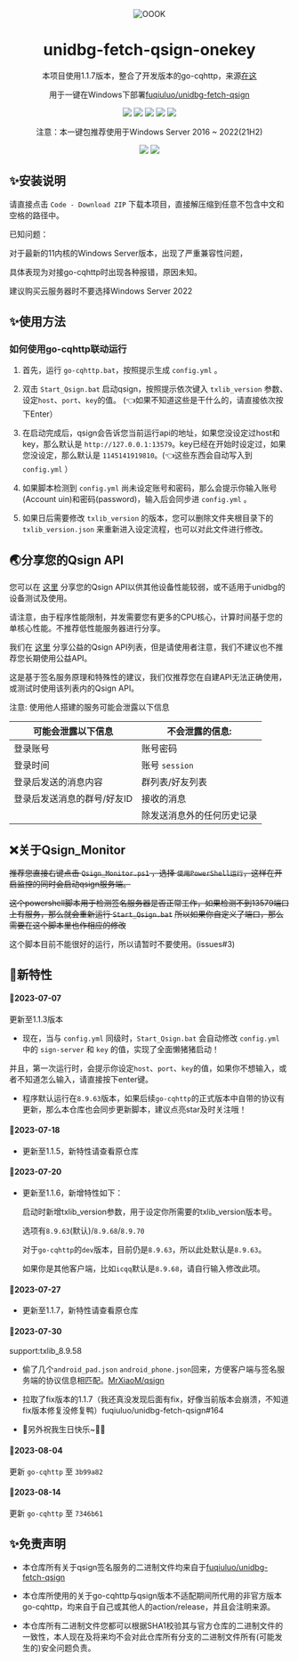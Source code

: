 <div align="center">
    <img alt="OOOK" src="https://olivos.onekey.ren/img/logo.png"/>

# unidbg-fetch-qsign-onekey

本项目使用1.1.7版本，整合了开发版本的go-cqhttp，来源[在这](https://github.com/rhwong/go-cqhttp-dev/releases/tag/v1.1.1-dev)

用于一键在Windows下部署[fuqiuluo/unidbg-fetch-qsign](https://github.com/fuqiuluo/unidbg-fetch-qsign)<br>

<img src="https://img.shields.io/github/issues/rhwong/unidbg-fetch-qsign-onekey"> <img src="https://img.shields.io/github/forks/rhwong/unidbg-fetch-qsign-onekey"> 
<img src="https://img.shields.io/github/stars/rhwong/unidbg-fetch-qsign-onekey"> <img src="https://img.shields.io/github/license/rhwong/unidbg-fetch-qsign-onekey">
<img src="https://img.shields.io/github/downloads/rhwong/unidbg-fetch-qsign-onekey/total">

注意：本一键包推荐使用于Windows Server 2016 ~ 2022(21H2)

<img src="https://img.shields.io/badge/Windows-x64-red?style=flat-square&logo=Windows"> <img src="https://img.shields.io/badge/Windows-x86-red?style=flat-square&logo=Windows"> 

</div>
<!-- projectInfo end -->

## ✨安装说明

请直接点击 `Code - Download ZIP` 下载本项目，直接解压缩到任意不包含中文和空格的路径中。

已知问题：

对于最新的11内核的Windows Server版本，出现了严重兼容性问题，

具体表现为对接go-cqhttp时出现各种报错，原因未知。

建议购买云服务器时不要选择Windows Server 2022

## ✨使用方法

### 如何使用go-cqhttp联动运行

1. 首先，运行 `go-cqhttp.bat`，按照提示生成 `config.yml` 。

2. 双击 `Start_Qsign.bat` 启动qsign，按照提示依次键入 `txlib_version` 参数、设定`host`、`port`、`key`的值。 (👈如果不知道这些是干什么的，请直接依次按下Enter）

3. 在启动完成后，qsign会告诉您当前运行api的地址，如果您没设定过host和key，那么默认是 `http://127.0.0.1:13579`。key已经在开始时设定过，如果您没设定，那么默认是 `1145141919810`。(👈这些东西会自动写入到 `config.yml` ）

4. 如果脚本检测到 `config.yml` 尚未设定账号和密码，那么会提示你输入账号(Account uin)和密码(password)，输入后会同步进 `config.yml` 。

5. 如果日后需要修改 `txlib_version` 的版本，您可以删除文件夹根目录下的 `txlib_version.json` 来重新进入设定流程，也可以对此文件进行修改。


## 🌏分享您的Qsign API

您可以在 [这里](https://github.com/rhwong/unidbg-fetch-qsign-onekey/issues/8) 分享您的Qsign API以供其他设备性能较弱，或不适用于unidbg的设备测试及使用。

请注意，由于程序性能限制，并发需要您有更多的CPU核心，计算时间基于您的单核心性能。不推荐低性能服务器进行分享。

我们在 [这里](https://qsign.dev) 分享公益的Qsign API列表，但是请使用者注意，我们不建议也不推荐您长期使用公益API。

这是基于签名服务原理和特殊性的建议，我们仅推荐您在自建API无法正确使用，或测试时使用该列表内的Qsign API。

注意: 使用他人搭建的服务可能会泄露以下信息

| 可能会泄露以下信息          | 不会泄露的信息: |
| --------------------------- | --------------- |
| 登录账号                    | 账号密码        |
| 登录时间                    | 账号 `session`  |
| 登录后发送的消息内容        | 群列表/好友列表 |
| 登录后发送消息的群号/好友ID | 接收的消息      |
|  | 除发送消息外的任何历史记录      |

## ❌关于Qsign_Monitor

~~推荐您直接右键点击 `Qsign_Monitor.ps1` ，选择 `使用PowerShell运行`，这样在开启监控的同时会启动qsign服务端。~~

~~这个powershell脚本用于检测签名服务器是否正常工作，如果检测不到13579端口上有服务，那么就会重新运行 `Start_Qsign.bat`~~
~~所以如果你自定义了端口，那么需要在这个脚本里也作相应的修改~~

这个脚本目前不能很好的运行，所以请暂时不要使用。(issues#3)


## 📢新特性

#### 📅2023-07-07 

更新至1.1.3版本

- 现在，当与 `config.yml` 同级时，`Start_Qsign.bat` 会自动修改 `config.yml` 中的 `sign-server` 和 `key` 的值，实现了全面懒猪猪启动！

并且，第一次运行时，会提示你设定`host`、`port`、`key`的值，如果你不想输入，或者不知道怎么输入，请直接按下enter键。

- 程序默认运行在`8.9.63`版本，如果后续`go-cqhttp`的正式版本中自带的协议有更新，那么本仓库也会同步更新脚本，建议点亮star及时关注哦！

#### 📅2023-07-18 

- 更新至1.1.5，新特性请查看原仓库

#### 📅2023-07-20

- 更新至1.1.6，新增特性如下：

  启动时新增txlib_version参数，用于设定你所需要的txlib_version版本号。

  选项有`8.9.63`(默认)/`8.9.68`/`8.9.70`

  对于`go-cqhttp`的`dev`版本，目前仍是`8.9.63`，所以此处默认是`8.9.63`。

  如果你是其他客户端，比如`icqq`默认是`8.9.68`，请自行输入修改此项。

#### 📅2023-07-27

- 更新至1.1.7，新特性请查看原仓库

#### 📅2023-07-30

support:txlib_8.9.58

- 偷了几个`android_pad.json` `android_phone.json`回来，方便客户端与签名服务端的协议信息相匹配。[MrXiaoM/qsign](https://github.com/MrXiaoM/qsign)

- 拉取了fix版本的1.1.7（我还真没发现后面有fix，好像当前版本会崩溃，不知道fix版本修复没修复鸭）fuqiuluo/unidbg-fetch-qsign#164

- 🎉另外祝我生日快乐~🥰🎂

#### 📅2023-08-04

更新 `go-cqhttp` 至 `3b99a82`

#### 📅2023-08-14

更新 `go-cqhttp` 至 `7346b61`

## ✨免责声明

- 本仓库所有关于qsign签名服务的二进制文件均来自于[fuqiuluo/unidbg-fetch-qsign](https://github.com/fuqiuluo/unidbg-fetch-qsign)

- 本仓库所使用的关于go-cqhttp与qsign版本不适配期间所代用的非官方版本go-cqhttp，均来自于自己或其他人的action/release，并且会注明来源。

- 本仓库所有二进制文件您都可以根据SHA1校验其与官方仓库的二进制文件的一致性，本人现在及将来均不会对此仓库所有分支的二进制文件所有(可能发生的)安全问题负责。
